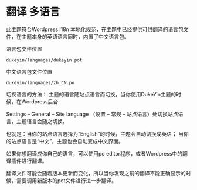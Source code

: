 # 翻译 多语言

此主题符合Wordpress l18n 本地化规范，在主题中已经提供可供翻译的语言包文件，在主题本身的英语语言同时，内置了中文语言包。

语言包文件位置

```
dukeyin/languages/dukeyin.pot
```

中文语言包文件位置

```
dukeyin/languages/zh_CN.po
```

切换语言的方法：
主题的语言随站点语言而切换，当你使用DukeYin主题的时候，在Wordpress后台

Settings – General – Site language （设置 – 常规 – 站点语言）处切换站点语言，主题语言会随之切换。

也就是：当你的站点语言选择为“English”的时候，主题会自动切换成英语；
当你的站点语言是“中文”，主题也会自动变成中文界面。



如果你想翻译成你自己的语言，可以使用po editor程序，或者Wordpress中的翻译插件进行翻译。

翻译文件可能会随着版本更新而变化，所以当你发现之前的翻译不能正确显示的时候，需要调用新版本的pot文件进行进一步翻译。